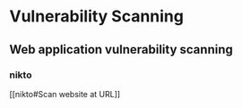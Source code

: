 # Vulnerability Scanning

## Web application vulnerability scanning

### nikto

[[nikto#Scan website at URL]]